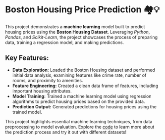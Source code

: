 # Boston Housing Price Prediction 🏘️💡
This project demonstrates a **machine learning** model built to predict housing prices using the **Boston Housing Dataset**. Leveraging _Python_, _Pandas_, and _Scikit-Learn_, the project showcases the process of preparing data, training a regression model, and making predictions.

## Key Features:
- **Data Exploration:** Loaded the Boston Housing dataset and performed initial data analysis, examining features like crime rate, number of rooms, and proximity to amenities.
- **Feature Engineering:** Created a clean data frame of features, including important housing attributes.
- **Model Training:** Trained a machine learning model using regression algorithms to predict housing prices based on the provided data.
- **Prediction Output:** Generated predictions for housing prices using the trained model.

This project highlights essential machine learning techniques, from data preprocessing to model evaluation. Explore the [code](main/Data-Prediction-using-Machine-Learning/data_prediction.ipynb) to learn more about the prediction process and try it out with different datasets!
